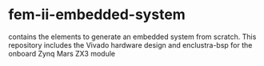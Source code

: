 # fem-ii-embedded-system
contains the elements to generate an embedded system from scratch.  This repository includes the Vivado hardware design and enclustra-bsp for the onboard Zynq Mars ZX3 module
